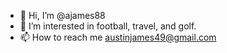 - 👋 Hi, I’m @ajames88
- 👀 I’m interested in football, travel, and golf.
- 📫 How to reach me austinjames49@gmail.com

<!---
ajames88/ajames88 is a ✨ special ✨ repository because its `README.md` (this file) appears on your GitHub profile.
You can click the Preview link to take a look at your changes.
--->
